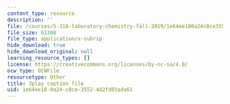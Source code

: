 ```yaml
---
content_type: resource
description: ''
file: /courses/5-310-laboratory-chemistry-fall-2019/1e64ee180a24c8ce35524d2fd03ada61_l1hMkDTg2lg.srt
file_size: 61308
file_type: application/x-subrip
hide_download: true
hide_download_original: null
learning_resource_types: []
license: https://creativecommons.org/licenses/by-nc-sa/4.0/
ocw_type: OCWFile
resourcetype: Other
title: 3play caption file
uid: 1e64ee18-0a24-c8ce-3552-4d2fd03ada61
---
```

